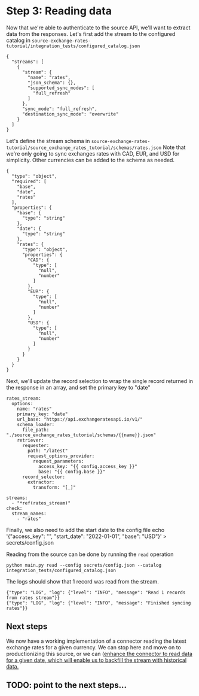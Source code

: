 # Step 3: Reading data

Now that we're able to authenticate to the source API, we'll want to extract data from the responses.
Let's first add the stream to the configured catalog in `source-exchange-rates-tutorial/integration_tests/configured_catalog.json`
```
{
  "streams": [
    {
      "stream": {
        "name": "rates",
        "json_schema": {},
        "supported_sync_modes": [
          "full_refresh"
        ]
      },
      "sync_mode": "full_refresh",
      "destination_sync_mode": "overwrite"
    }
  ]
}
```


Let's define the stream schema in `source-exchange-rates-tutorial/source_exchange_rates_tutorial/schemas/rates.json`
Note that we're only going to sync exchanges rates with CAD, EUR, and USD for simplicity. Other currencies can be added to the schema as needed.
```
{
  "type": "object",
  "required": [
    "base",
    "date",
    "rates"
  ],
  "properties": {
    "base": {
      "type": "string"
    },
    "date": {
      "type": "string"
    },
    "rates": {
      "type": "object",
      "properties": {
        "CAD": {
          "type": [
            "null",
            "number"
          ]
        },
        "EUR": {
          "type": [
            "null",
            "number"
          ]
        },
        "USD": {
          "type": [
            "null",
            "number"
          ]
        }
      }
    }
  }
}
```

Next, we'll update the record selection to wrap the single record returned in the response in an array,
and set the primary key to "date"
```
rates_stream:
  options:
    name: "rates"
    primary_key: "date"
    url_base: "https://api.exchangeratesapi.io/v1/"
    schema_loader:
      file_path: "./source_exchange_rates_tutorial/schemas/{{name}}.json"
    retriever:
      requester:
        path: "/latest"
        request_options_provider:
          request_parameters:
            access_key: "{{ config.access_key }}"
            base: "{{ config.base }}"
      record_selector:
        extractor:
          transform: "[_]"

streams:
  - "*ref(rates_stream)"
check:
  stream_names:
    - "rates"
```

Finally, we also need to add the start date to the config file
echo '{"access_key": "<your-access-key>", "start_date": "2022-01-01", "base": "USD"}'  > secrets/config.json


Reading from the source can be done by running the `read` operation
```
python main.py read --config secrets/config.json --catalog integration_tests/configured_catalog.json
```

The logs should show that 1 record was read from the stream.
```
{"type": "LOG", "log": {"level": "INFO", "message": "Read 1 records from rates stream"}}
{"type": "LOG", "log": {"level": "INFO", "message": "Finished syncing rates"}}
```

## Next steps
We now have a working implementation of a connector reading the latest exchange rates for a given currency.
We can stop here and move on to productionizing this source,
 or we can ([enhance the connector to read data for a given date, which will enable us to backfill the stream with historical data.](5-iterating.md)
## TODO: point to the next steps...